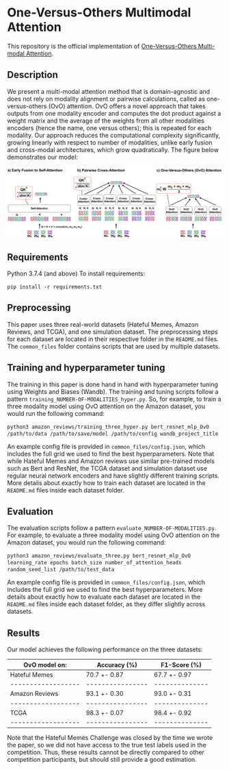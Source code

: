 # One-Versus-Others Multimodal Attention

This repository is the official implementation of [One-Versus-Others Multi-modal Attention](https://arxiv.org/abs/2307.05435). 


## Description
We present a multi-modal attention method that is domain-agnostic and does not rely on modality alignment or pairwise calculations, called as one-versus-others (OvO) attention. OvO offers a novel approach that takes outputs from one modality encoder and computes the dot product against a weight matrix and the average of the weights from all other modalities encoders (hence the name, one versus others); this is repeated for each modality. Our approach reduces the computational complexity significantly, growing linearly with respect to number of modalities, unlike early fusion and cross-modal architectures, which grow quadratically. The figure below demonstrates our model:

<img src="model_overview.png" width=2000>


## Requirements
Python 3.7.4 (and above)
To install requirements:

```setup
pip install -r requirements.txt
```
## Preprocessing
This paper uses three real-world datasets (Hateful Memes, Amazon Reviews, and TCGA), and one simulation dataset. The preprocessing steps for each dataset are located in their respective folder in the `README.md` files. The `common_files` folder contains scripts that are used by multiple datasets. 

## Training and hyperparameter tuning

The training in this paper is done hand in hand with hyperparameter tuning using Weights and Biases (Wandb). The training and tuning scripts follow a pattern `training_NUMBER-OF-MODALITIES_hyper.py`. So, for example, to train a three modality model using OvO attention on the Amazon dataset, you would run the following command:

```train
python3 amazon_reviews/training_three_hyper.py bert_resnet_mlp_OvO /path/to/data /path/to/save/model /path/to/config wandb_project_title
```
An example config file is provided in `common_files/config.json`, which includes the full grid we used to find the best hyperparameters. Note that while Hateful Memes and Amazon reviews use similar pre-trained models such as Bert and ResNet, the TCGA dataset and simulation dataset use regular neural network encoders and have slightly different training scripts. More details about exactly how to train each dataset are located in the `README.md` files inside each dataset folder.


## Evaluation

The evaluation scripts follow a pattern `evaluate_NUMBER-OF-MODALITIES.py`. For example, to evaluate a three modality model using OvO attention on the Amazon dataset, you would run the following command:

```train
python3 amazon_reviews/evaluate_three.py bert_resnet_mlp_OvO learning_rate epochs batch_size number_of_attention_heads random_seed_list /path/to/test_data
```
An example config file is provided in `common_files/config.json`, which includes the full grid we used to find the best hyperparameters. More details about exactly how to evaluate each dataset are located in the `README.md` files inside each dataset folder, as they differ slightly across datasets.


## Results

Our model achieves the following performance on the three datasets:

| OvO model on:      | Accuracy (%)    | F1-Score (%)   |
| ------------------ |---------------- | -------------- |
| Hateful Memes      |  70.7 +- 0.87   | 67.7 +- 0.97   |
| ------------------ |---------------- | -------------- |
| Amazon Reviews     |  93.1 +- 0.30   | 93.0 +- 0.31   |
| ------------------ |---------------- | -------------- |
| TCGA               |  98.3 +- 0.07   | 98.4 +- 0.92   |
| ------------------ |---------------- | -------------- |

Note that the Hateful Memes Challenge was closed by the time we wrote the paper, so we did not have access to the true test labels used in the competition. Thus, these results cannot be directly compared to other competition participants, but should still provide a good estimation. 
